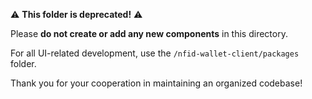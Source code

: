 ⚠️ **This folder is deprecated!** ⚠️

Please **do not create or add any new components** in this directory.

For all UI-related development, use the `/nfid-wallet-client/packages` folder.

Thank you for your cooperation in maintaining an organized codebase!
